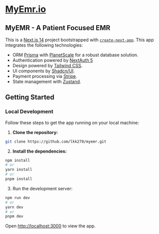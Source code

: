 # [MyEmr.io](https://myemr.io/)

## MyEMR - A Patient Focused EMR

This is a [Next.js 14](https://nextjs.org/) project bootstrapped with [`create-next-app`](https://github.com/vercel/next.js/tree/canary/packages/create-next-app). This app integrates the following technologies:

- ORM [Prisma](https://www.prisma.io/) with [PlanetScale](https://planetscale.com/) for a robust database solution.
- Authentication powered by [NextAuth 5](https://authjs.dev/)
- Design powered by [Tailwind CSS](https://tailwindcss.com/).
- UI components by [Shadcn/UI](https://github.com/shadcn/ui).
- Payment processing via [Stripe](https://stripe.com/).
- State management with [Zustand](https://github.com/pmndrs/zustand).

## Getting Started

### Local Development

Follow these steps to get the app running on your local machine:

1. **Clone the repository:**

```bash
git clone https://github.com/lkk270/myemr.git
```

2. **Install the dependencies:**
   
```bash
npm install
# or
yarn install
# or
pnpm install
```

3. Run the development server:
   
```bash
npm run dev
# or
yarn dev
# or
pnpm dev
```

Open [http://localhost:3000](http://localhost:3000) to view the app.


